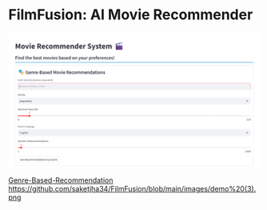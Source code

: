 # FilmFusion: AI Movie Recommender

![Home Page](https://github.com/saketjha34/FilmFusion/blob/main/images/demo%20(1).png)

[Genre-Based-Recommendation](https://github.com/saketjha34/FilmFusion/blob/main/images/demo%20(1).png)
https://github.com/saketjha34/FilmFusion/blob/main/images/demo%20(3).png

